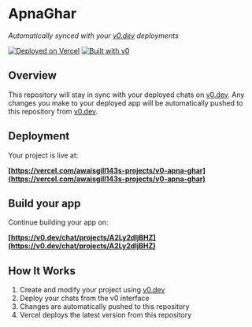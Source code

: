 # ApnaGhar

*Automatically synced with your [v0.dev](https://v0.dev) deployments*

[![Deployed on Vercel](https://img.shields.io/badge/Deployed%20on-Vercel-black?style=for-the-badge&logo=vercel)](https://vercel.com/awaisgill143s-projects/v0-apna-ghar)
[![Built with v0](https://img.shields.io/badge/Built%20with-v0.dev-black?style=for-the-badge)](https://v0.dev/chat/projects/A2Ly2dljBHZ)

## Overview

This repository will stay in sync with your deployed chats on [v0.dev](https://v0.dev).
Any changes you make to your deployed app will be automatically pushed to this repository from [v0.dev](https://v0.dev).

## Deployment

Your project is live at:

**[https://vercel.com/awaisgill143s-projects/v0-apna-ghar](https://vercel.com/awaisgill143s-projects/v0-apna-ghar)**

## Build your app

Continue building your app on:

**[https://v0.dev/chat/projects/A2Ly2dljBHZ](https://v0.dev/chat/projects/A2Ly2dljBHZ)**

## How It Works

1. Create and modify your project using [v0.dev](https://v0.dev)
2. Deploy your chats from the v0 interface
3. Changes are automatically pushed to this repository
4. Vercel deploys the latest version from this repository